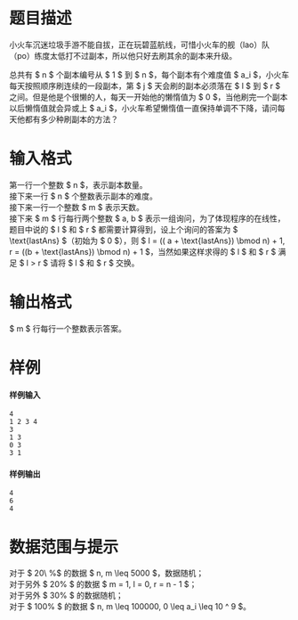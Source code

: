 
# 题目描述

小火车沉迷垃圾手游不能自拔，正在玩碧蓝航线，可惜小火车的舰（lao）队（po）练度太低打不过副本，所以他只好去刷其余的副本来升级。

总共有 $ n $ 个副本编号从 $ 1 $ 到 $ n $，每个副本有个难度值 $ a_i $，小火车每天按照顺序刷连续的一段副本，第 $ j $ 天会刷的副本必须落在 $ l $ 到 $ r $ 之间。但是他是个很懒的人，每天一开始他的懒惰值为 $ 0 $，当他刷完一个副本以后懒惰值就会异或上 $ a_i $，小火车希望懒惰值一直保持单调不下降，请问每天他都有多少种刷副本的方法？

# 输入格式

第一行一个整数 $ n $，表示副本数量。  
接下来一行 $ n $ 个整数表示副本的难度。  
接下来一行一个整数 $ m $ 表示天数。  
接下来 $ m $ 行每行两个整数 $ a, b $ 表示一组询问，为了体现程序的在线性，题目中说的 $ l $ 和 $ r $ 都需要计算得到，设上个询问的答案为 $ \text{lastAns} $（初始为 $ 0 $），则 $ l = (( a + \text{lastAns}) \bmod n) + 1, r = ((b + \text{lastAns}) \bmod n) + 1 $，当然如果这样求得的 $ l $ 和 $ r $ 满足 $ l > r $ 请将 $ l $ 和 $ r $ 交换。

# 输出格式

$ m $ 行每行一个整数表示答案。

# 样例

#### 样例输入
```plain
4
1 2 3 4
3
1 3
0 3
3 1
```

#### 样例输出
```plain
4
6
4
```

# 数据范围与提示

对于 $ 20\ %$ 的数据 $ n, m \leq 5000 $，数据随机；  
对于另外 $ 20\% $ 的数据 $ m = 1, l = 0, r = n - 1 $；  
对于另外 $ 30\% $ 的数据随机；  
对于 $ 100\% $ 的数据 $ n, m \leq 100000, 0 \leq a_i \leq 10 ^ 9 $。

